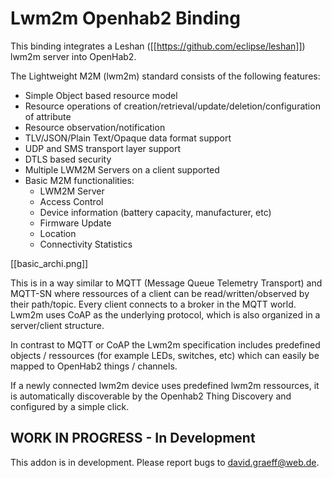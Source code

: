 # Lwm2m Openhab2 Binding
This binding integrates a Leshan ([[https://github.com/eclipse/leshan]]) lwm2m
server into OpenHab2.

The Lightweight M2M (lwm2m) standard consists of the following features:
- Simple Object based resource model
- Resource operations of creation/retrieval/update/deletion/configuration of attribute
- Resource observation/notification
- TLV/JSON/Plain Text/Opaque data format support
- UDP and SMS transport layer support
- DTLS based security
- Multiple LWM2M Servers on a client supported
- Basic M2M functionalities:
  * LWM2M Server
  * Access Control
  * Device information (battery capacity, manufacturer, etc)
  * Firmware Update
  * Location
  * Connectivity Statistics 

[[basic_archi.png]]
  
This is in a way similar to MQTT (Message Queue Telemetry Transport) and MQTT-SN where ressources of a client can be read/written/observed by their path/topic. Every client connects to a broker in the MQTT world. Lwm2m uses CoAP as the underlying protocol, which is also organized in a server/client structure. 

In contrast to MQTT or CoAP the Lwm2m specification includes predefined objects / ressources (for example LEDs, switches, etc) which can easily be mapped to OpenHab2 things / channels.

If a newly connected lwm2m device uses predefined lwm2m ressources, it is automatically discoverable by the Openhab2 Thing Discovery and configured by a simple click.

## WORK IN PROGRESS - In Development
This addon is in development. Please report bugs to david.graeff@web.de.

